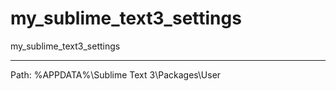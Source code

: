 # my_sublime_text3_settings
my_sublime_text3_settings

----------

Path: %APPDATA%\Sublime Text 3\Packages\User
